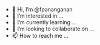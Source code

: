 - 👋 Hi, I’m @fpananganan
- 👀 I’m interested in ...
- 🌱 I’m currently learning ...
- 💞️ I’m looking to collaborate on ...
- 📫 How to reach me ...

<!---
fpananganan/fpananganan is a ✨ special ✨ repository because its `README.md` (this file) appears on your GitHub profile.
You can click the Preview link to take a look at your changes.
--->
